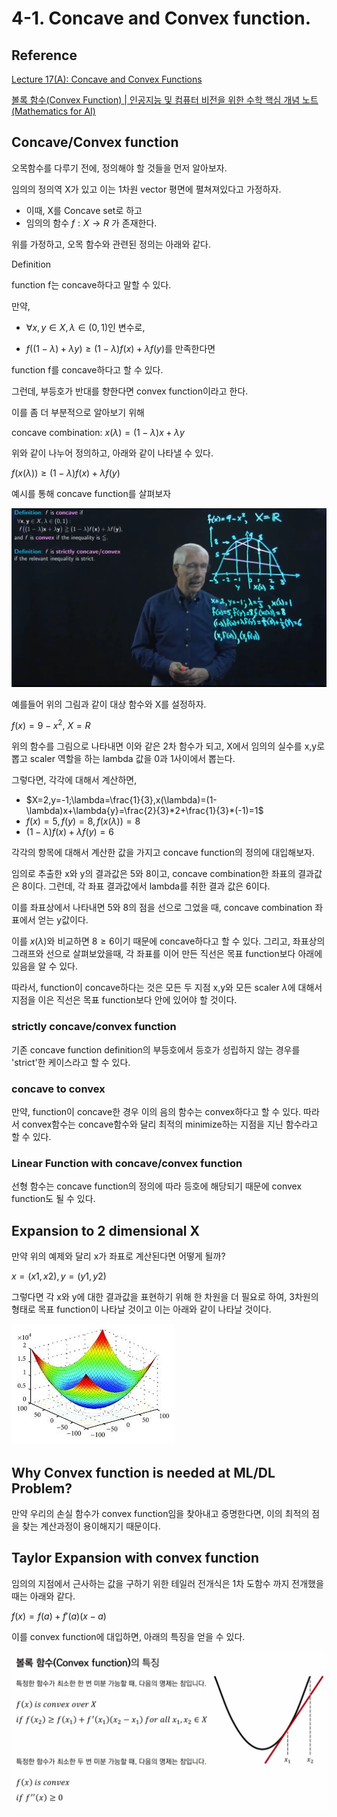 # 4-1. Concave and Convex function.

## Reference 

<a href="https://www.youtube.com/watch?v=s0dZVmPN3Ww">Lecture 17(A): Concave and Convex Functions</a>

<a href="https://www.youtube.com/watch?v=nlT-FuOaeJc">볼록 함수(Convex Function) | 인공지능 및 컴퓨터 비전을 위한 수학 핵심 개념 노트(Mathematics for AI)</a>

## Concave/Convex function

오목함수를 다루기 전에, 정의해야 할 것들을 먼저 알아보자.

임의의 정의역 X가 있고 이는 1차원 vector 평면에 펼쳐져있다고 가정하자.

* 이때, X를 Concave set로 하고
* 임의의 함수 $f:X\rightarrow{R}$ 가 존재한다.

위를 가정하고, 오목 함수와 관련된 정의는 아래와 같다.

Definition

function f는 concave하다고 말할 수 있다. 

만약,
* $\forall{x,y}\in{X}, \lambda\in(0,1)$인 변수로,

* $f((1-\lambda)+\lambda{y})\geq(1-\lambda)f(x)+\lambda{f(y)}$를 만족한다면 

function f를 concave하다고 할 수 있다.

그런데, 부등호가 반대를 향한다면 convex function이라고 한다.

이를 좀 더 부분적으로 알아보기 위해

concave combination: $x(\lambda)=(1-\lambda)x+\lambda{y}$

위와 같이 나누어 정의하고, 아래와 같이 나타낼 수 있다. 

$f(x(\lambda))\geq(1-\lambda)f(x)+\lambda{f(y)}$

예시를 통해 concave function를 살펴보자

<img src="imgs/concave_function.png"/>

예를들어 위의 그림과 같이 대상 함수와 X를 설정하자.

$f(x)=9-x^2,\ X=R$

위의 함수를 그림으로 나타내면 이와 같은 2차 함수가 되고, X에서 임의의 실수를 x,y로 뽑고 scaler 역할을 하는 lambda 값을 0과 1사이에서 뽑는다.

그렇다면, 각각에 대해서 계산하면,

* $X=2,y=-1;\lambda=\frac{1}{3},x(\lambda)=(1-\lambda)x+\lambda{y}=\frac{2}{3}*2+\frac{1}{3}*(-1)=1$
* $f(x)=5,f(y)=8,f(x(\lambda))=8$
* $(1-\lambda)f(x)+\lambda{f(y)}=6$

각각의 항목에 대해서 계산한 값을 가지고 concave function의 정의에 대입해보자. 

임의로 추출한 x와 y의 결과값은 5와 8이고, concave combination한 좌표의 결과값은 8이다. 그런데, 각 좌표 결과값에서 lambda를 취한 결과 값은 6이다.

이를 좌표상에서 나타내면 5와 8의 점을 선으로 그었을 때, concave combination 좌표에서 얻는 y값이다.

이를 $x(\lambda)$와 비교하면 $8\geq{6}$이기 때문에 concave하다고 할 수 있다. 그리고, 좌표상의 그래프와 선으로 살펴보았을때, 각 좌표를 이어 만든 직선은 목표 function보다 아래에 있음을 알 수 있다.

따라서, function이 concave하다는 것은 모든 두 지점 x,y와 모든 scaler $\lambda$에 대해서 지점을 이은 직선은 목표 function보다 안에 있어야 할 것이다. 

### strictly concave/convex function

기존 concave function definition의 부등호에서 등호가 성립하지 않는 경우를 'strict'한 케이스라고 할 수 있다.

### concave to convex

만약, function이 concave한 경우 이의 음의 함수는 convex하다고 할 수 있다. 따라서 convex함수는 concave함수와 달리 최적의 minimize하는 지점을 지닌 함수라고 할 수 있다. 

### Linear Function with concave/convex function

선형 함수는 concave function의 정의에 따라 등호에 해당되기 때문에 convex function도 될 수 있다. 

## Expansion to 2 dimensional X

만약 위의 예제와 달리 x가 좌표로 계산된다면 어떻게 될까?

$x = (x1,x2), y=(y1,y2)$

그렇다면 각 x와 y에 대한 결과값을 표현하기 위해 한 차원을 더 필요로 하여, 3차원의 형태로 목표 function이 나타날 것이고 이는 아래와 같이 나타날 것이다.

<img src="imgs/convex_function.jpg"/>

## Why Convex function is needed at ML/DL Problem?

만약 우리의 손실 함수가 convex function임을 찾아내고 증명한다면, 이의 최적의 점을 찾는 계산과정이 용이해지기 때문이다. 

## Taylor Expansion with convex function

임의의 지점에서 근사하는 값을 구하기 위한 테일러 전개식은 1차 도함수 까지 전개했을 때는 아래와 같다.

$f(x)=f(a)+f'(a)(x-a)$

이를 convex function에 대입하면, 아래의 특징을 얻을 수 있다.

<img src="imgs/convex_function_2.png"/>

